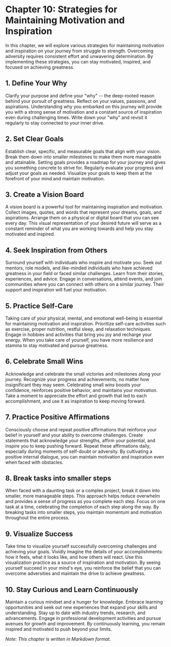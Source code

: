 Chapter 10: Strategies for Maintaining Motivation and Inspiration
=================================================================

In this chapter, we will explore various strategies for maintaining motivation and inspiration on your journey from struggle to strength. Overcoming adversity requires consistent effort and unwavering determination. By implementing these strategies, you can stay motivated, inspired, and focused on achieving greatness.

**1. Define Your Why**
----------------------

Clarify your purpose and define your "why" -- the deep-rooted reason behind your pursuit of greatness. Reflect on your values, passions, and aspirations. Understanding why you embarked on this journey will provide you with a strong sense of motivation and a constant source of inspiration even during challenging times. Write down your "why" and revisit it regularly to stay connected to your inner drive.

**2. Set Clear Goals**
----------------------

Establish clear, specific, and measurable goals that align with your vision. Break them down into smaller milestones to make them more manageable and attainable. Setting goals provides a roadmap for your journey and gives you something concrete to strive for. Regularly evaluate your progress and adjust your goals as needed. Visualize your goals to keep them at the forefront of your mind and maintain motivation.

**3. Create a Vision Board**
----------------------------

A vision board is a powerful tool for maintaining inspiration and motivation. Collect images, quotes, and words that represent your dreams, goals, and aspirations. Arrange them on a physical or digital board that you can see every day. This visual representation of your desired future will serve as a constant reminder of what you are working towards and help you stay motivated and inspired.

**4. Seek Inspiration from Others**
-----------------------------------

Surround yourself with individuals who inspire and motivate you. Seek out mentors, role models, and like-minded individuals who have achieved greatness in your field or faced similar challenges. Learn from their stories, experiences, and advice. Engage in conversations, attend events, and join communities where you can connect with others on a similar journey. Their support and inspiration will fuel your motivation.

**5. Practice Self-Care**
-------------------------

Taking care of your physical, mental, and emotional well-being is essential for maintaining motivation and inspiration. Prioritize self-care activities such as exercise, proper nutrition, restful sleep, and relaxation techniques. Engage in hobbies and activities that bring you joy and recharge your energy. When you take care of yourself, you have more resilience and stamina to stay motivated and pursue greatness.

**6. Celebrate Small Wins**
---------------------------

Acknowledge and celebrate the small victories and milestones along your journey. Recognize your progress and achievements, no matter how insignificant they may seem. Celebrating small wins boosts your confidence, reinforces positive behavior, and maintains your motivation. Take a moment to appreciate the effort and growth that led to each accomplishment, and use it as inspiration to keep moving forward.

**7. Practice Positive Affirmations**
-------------------------------------

Consciously choose and repeat positive affirmations that reinforce your belief in yourself and your ability to overcome challenges. Create statements that acknowledge your strengths, affirm your potential, and inspire you to keep pushing forward. Repeat these affirmations daily, especially during moments of self-doubt or adversity. By cultivating a positive internal dialogue, you can maintain motivation and inspiration even when faced with obstacles.

**8. Break tasks into smaller steps**
-------------------------------------

When faced with a daunting task or a complex project, break it down into smaller, more manageable steps. This approach helps reduce overwhelm and provides a sense of progress as you complete each step. Focus on one task at a time, celebrating the completion of each step along the way. By breaking tasks into smaller steps, you maintain momentum and motivation throughout the entire process.

**9. Visualize Success**
------------------------

Take time to visualize yourself successfully overcoming challenges and achieving your goals. Vividly imagine the details of your accomplishments: how it feels, what it looks like, and how others will react. Use this visualization practice as a source of inspiration and motivation. By seeing yourself succeed in your mind's eye, you reinforce the belief that you can overcome adversities and maintain the drive to achieve greatness.

**10. Stay Curious and Learn Continuously**
-------------------------------------------

Maintain a curious mindset and a hunger for knowledge. Embrace learning opportunities and seek out new experiences that expand your skills and understanding. Stay up to date with industry trends, research, and advancements. Engage in professional development activities and pursue avenues for growth and improvement. By continuously learning, you remain inspired and motivated to push beyond your limits.

*Note: This chapter is written in Markdown format.*
